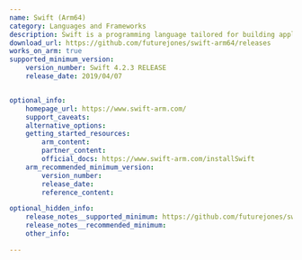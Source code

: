 ```yaml
---
name: Swift (Arm64)
category: Languages and Frameworks
description: Swift is a programming language tailored for building applications on iOS, macOS, watchOS, tvOS, and Linux.
download_url: https://github.com/futurejones/swift-arm64/releases
works_on_arm: true
supported_minimum_version:
    version_number: Swift 4.2.3 RELEASE
    release_date: 2019/04/07


optional_info:
    homepage_url: https://www.swift-arm.com/
    support_caveats:
    alternative_options:
    getting_started_resources:
        arm_content:
        partner_content: 
        official_docs: https://www.swift-arm.com/installSwift
    arm_recommended_minimum_version:
        version_number:
        release_date:
        reference_content:

optional_hidden_info:
    release_notes__supported_minimum: https://github.com/futurejones/swift-arm64/releases/tag/v4.2.3-RELEASE
    release_notes__recommended_minimum:
    other_info:

---
```

